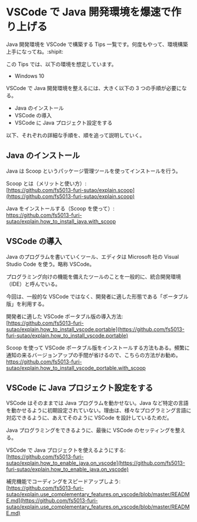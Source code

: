 # VSCode で Java 開発環境を爆速で作り上げる
Java 開発環境を VSCode で構築する Tips 一覧です。何度もやって、環境構築上手になってね。:shipit:

この Tips では、以下の環境を想定しています。
- Windows 10

VSCode で Java 開発環境を整えるには、大きく以下の 3 つの手順が必要になる。
- Java のインストール
- VSCode の導入
- VSCode に Java プロジェクト設定をする

以下、それぞれの詳細な手順を、順を追って説明していく。

## Java のインストール
Java は Scoop というパッケージ管理ツールを使ってインストールを行う。

Scoop とは（メリットと使い方）:  
[https://github.com/fs5013-furi-sutao/explain.scoop](https://github.com/fs5013-furi-sutao/explain.scoop)  

Java をインストールする（Scoop を使って）:  
https://github.com/fs5013-furi-sutao/explain.how_to_install_java.with_scoop  

## VSCode の導入
Java のプログラムを書いていくツール、エディタは Microsoft 社の Visual Studio Code を使う。略称 VSCode。

プログラミング向けの機能を備えたツールのことを一般的に、統合開発環境（IDE）と呼んでいる。

今回は、一般的な VSCode ではなく、開発者に適した形態である「ポータブル版」を利用する。

開発者に適した VSCode ポータブル版の導入方法:  
[https://github.com/fs5013-furi-sutao/explain.how_to_install_vscode.portable](https://github.com/fs5013-furi-sutao/explain.how_to_install_vscode.portable)

Scoop を使って VSCode ポータブル版をインストールする方法もある。頻繁に通知の来るバージョンアップの手間が省けるので、こちらの方法がお勧め。
https://github.com/fs5013-furi-sutao/explain.how_to_install_vscode_portable.with_scoop

## VSCode に Java プロジェクト設定をする
VSCode はそのままでは Java プログラムを動かせない。Java など特定の言語を動かせるように初期設定されていない。理由は、様々なプログラミング言語に対応できるように、あえてそのように VSCode を設計しているためだ。

Java プログラミングをできるように、最後に VSCode のセッティングを整える。

VSCode で Java プロジェクトを使えるようにする:  
[https://github.com/fs5013-furi-sutao/explain.how_to_enable_java.on_vscode](https://github.com/fs5013-furi-sutao/explain.how_to_enable_java.on_vscode)  

補完機能でコーディングをスピードアップしよう:  
[https://github.com/fs5013-furi-sutao/explain.use_complementary_features.on_vscode/blob/master/README.md](https://github.com/fs5013-furi-sutao/explain.use_complementary_features.on_vscode/blob/master/README.md)   
